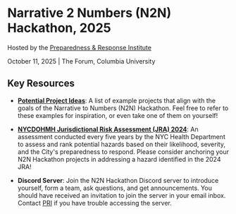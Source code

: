 # Narrative 2 Numbers (N2N) Hackathon, 2025
Hosted by the [Preparedness & Response Institute](https://pandemicresponse.columbia.edu/)

October 11, 2025 | The Forum, Columbia University

## Key Resources
* [**Potential Project Ideas**](https://github.com/EdenShaveet/Narrative-2-Numbers/blob/main/Potential%20Project%20Ideas.pdf): A list of example projects that align with the goals of the Narrative to Numbers (N2N) Hackathon. Feel free to refer to these examples for inspiration, or even take one of them on yourself!

* [**NYCDOHMH Jurisdictional Risk Assessment (JRA) 2024**](https://storymaps.arcgis.com/stories/498014fede58495dae447d97c6bf1611): An assessment conducted every five years by the NYC Health Department to assess and rank potential hazards based on their likelihood, severity, and the City's preparedness to respond. Please consider anchoring your N2N Hackathon projects in addressing a hazard identified in the 2024 JRA!

* **Discord Server**: Join the N2N Hackathon Discord server to introduce yourself, form a team, ask questions, and get announcements. You should have received an invitation to join the server in your email inbox. Contact [PRI](mailto:info@pri.nyc) if you have trouble accessing the server.